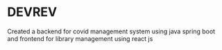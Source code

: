 # DEVREV
Created a backend for covid management system using java spring boot and frontend for library management using react js
